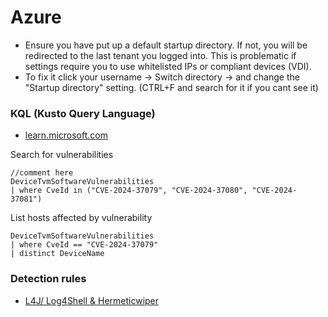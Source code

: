 # Azure

- Ensure you have put up a default startup directory. If not, you will be redirected to the last tenant you logged into. This is problematic if settings require you to use whitelisted IPs or compliant devices (VDI).
- To fix it click your username -> Switch directory -> and change the "Startup directory" setting. (CTRL+F and search for it if you cant see it)


### KQL (Kusto Query Language)
- [learn.microsoft.com](https://learn.microsoft.com/en-us/azure/data-explorer/kusto/query/)

Search for vulnerabilities
````
//comment here
DeviceTvmSoftwareVulnerabilities
| where CveId in ("CVE-2024-37079", "CVE-2024-37080", "CVE-2024-37081")
````
List hosts affected by vulnerability
````
DeviceTvmSoftwareVulnerabilities
| where CveId == "CVE-2024-37079"
| distinct DeviceName
````

### Detection rules
- [L4J/ Log4Shell & Hermeticwiper](https://github.com/stripesoc/detections)
